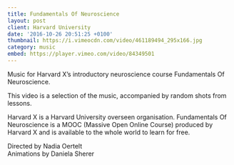 ```yaml
---
title: Fundamentals Of Neuroscience
layout: post
client: Harvard University
date: '2016-10-26 20:51:25 +0100'
thumbnail: https://i.vimeocdn.com/video/461189494_295x166.jpg
category: music
embed: https://player.vimeo.com/video/84349501
---
```


Music for Harvard X’s introductory neuroscience course Fundamentals Of Neuroscience.

This video is a selection of the music, accompanied by random shots from lessons.

Harvard X is a Harvard University overseen organisation. Fundamentals Of Neuroscience is a MOOC (Massive Open Online Course) produced by Harvard X and is available to the whole world to learn for free.

Directed by Nadia Oertelt  
Animations by Daniela Sherer

